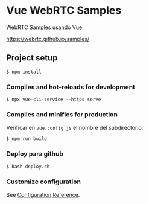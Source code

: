 # Vue WebRTC Samples

WebRTC Samples usando Vue.

https://webrtc.github.io/samples/

## Project setup
```
$ npm install
```

### Compiles and hot-reloads for development
```
$ npx vue-cli-service --https serve

```

### Compiles and minifies for production

Verificar en `vue.config.js` el nombre del subdirectorio.

```
$ npm run build
```

### Deploy para github
```
$ bash deploy.sh
```

### Customize configuration
See [Configuration Reference](https://cli.vuejs.org/config/).
